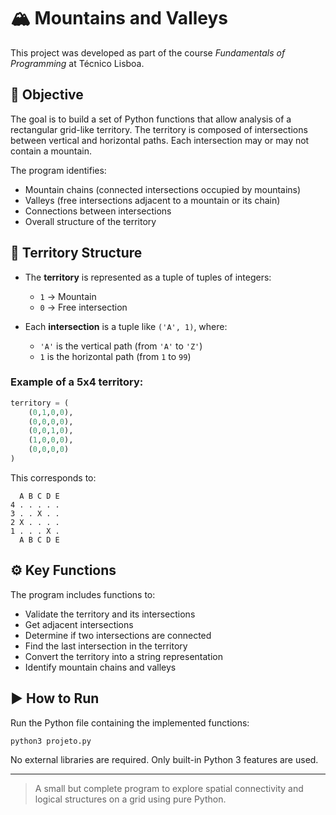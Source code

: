 # 🏔️ Mountains and Valleys

This project was developed as part of the course *Fundamentals of Programming* at Técnico Lisboa.

## 🧠 Objective

The goal is to build a set of Python functions that allow analysis of a rectangular grid-like territory. The territory is composed of intersections between vertical and horizontal paths. Each intersection may or may not contain a mountain.

The program identifies:
- Mountain chains (connected intersections occupied by mountains)
- Valleys (free intersections adjacent to a mountain or its chain)
- Connections between intersections
- Overall structure of the territory

## 🧱 Territory Structure

- The **territory** is represented as a tuple of tuples of integers:
  - `1` → Mountain
  - `0` → Free intersection

- Each **intersection** is a tuple like `('A', 1)`, where:
  - `'A'` is the vertical path (from `'A'` to `'Z'`)
  - `1` is the horizontal path (from `1` to `99`)

### Example of a 5x4 territory:

```python
territory = (
    (0,1,0,0),
    (0,0,0,0),
    (0,0,1,0),
    (1,0,0,0),
    (0,0,0,0)
)
```

This corresponds to:

```
  A B C D E
4 . . . . .
3 . . X . .
2 X . . . .
1 . . . X .
  A B C D E
```

## ⚙️ Key Functions

The program includes functions to:

- Validate the territory and its intersections
- Get adjacent intersections
- Determine if two intersections are connected
- Find the last intersection in the territory
- Convert the territory into a string representation
- Identify mountain chains and valleys

## ▶️ How to Run

Run the Python file containing the implemented functions:

```bash
python3 projeto.py
```

No external libraries are required. Only built-in Python 3 features are used.

---

> A small but complete program to explore spatial connectivity and logical structures on a grid using pure Python.
